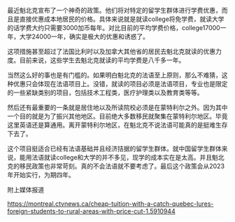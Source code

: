 最近魁北克宣布了一个神奇的政策。他们将对特定的留学生群体进行学费优惠，而且是直接优惠成本地居民的价格。具体来说就是就读college将免学费，就读大学的话学费大约只需要3000加币每年。对比目前的平均学费价格，college17000一年，大学24000一年，确实是极大的优惠和诱惑了。

这项措施甚至超过了法国比利时以及加拿大其他省的居民去魁北克就读的优惠力度。目前来说，这些学生去魁北克就读的平均学费是八千多一年。

当然这么好的事也是有门槛的。如果明白魁北克的法语至上原则，那么不难猜，这种优惠只会体现在法语项目上。没错，就读的项目必须是法语项目，专业也是限定的一些紧缺类别的项目，包括技术工程类，医疗护理类以及教育类等等。

然后还有最重要的一条就是居住地以及所读院校必须是在蒙特利尔之外。因为其中一个目的就是为了振兴其他地区。目前绝大多数移民就聚集在蒙特利尔地区。毕竟这里英语还是算通用。离开蒙特利尔地区，在魁北克不说法语可能真的是挺难生存下去了。

这个项目挺适合已经有法语基础并且经济拮据的留学生群体。就中国留学生群体来说，能用法语就读college和大学的并不多见，现学的成本实在是太高。并且魁北克的移民政策也非常苛刻。真的不会法语就不要考虑了。最后这个政策会从2023年开始实行，为期四年。

附上媒体报道

https://montreal.ctvnews.ca/cheap-tuition-with-a-catch-quebec-lures-foreign-students-to-rural-areas-with-price-cut-1.5910944
